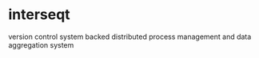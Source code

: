 # interseqt
version control system backed distributed process management and data aggregation system
